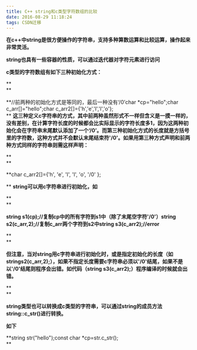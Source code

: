 ```yaml
---
title: C++ string和c类型字符数组的比较
date: 2016-08-29 11:18:24
tags: CSDN迁移
---
```

   **在c++中string是很方便操作的字符串，支持多种算数运算和比较运算，操作起来非常灵活。**

 **string也具有一些容器的性质，可以通过迭代器对字符元素进行访问**

 **c类型的字符数组有如下三种初始化方式：**

 **  
**

 **//前两种的初始化方式是等同的，最后一种没有‘/0’char *cp="hello";char c_arr[]="hello";char c_arr2[]={'h','e','l','l','o'};  
** **这三种定义c字符串的方式，其中前两种虽然形式不一样但含义是一摸一样的，没有差别，在计算字符长度的时候都会比实际显示的字符长度多1，因为这两种初始化会在字符串末尾默认添加了一个‘/0’。而第三种初始化方式的长度就是方括号里的字符数，这种方式并不会默认末尾结束符'/0'。如果用第三种方式声明和前两种方式同样的字符串则需这样声明：**

 **  
**

 **char c_arr2[]={'h', 'e', 'l', 'l', 'o', '/0' };  
  
  
** **string可以用c字符串进行初始化，如**

 **  
**

 **string s1(cp);//复制cp中的所有字符到s1中（除了末尾空字符'/0'）string s2(c_arr,2);//复制c_arr两个字符到s2中string s3(c_arr2);//error**

 **  
**

 **但注意，当对string用c字符串进行初始化时，或是指定初始化的长度（如strings2(c_arr,2);），如果不指定长度需要c字符串必须以'/0'结尾，如果不是以'/0'结尾则程序会出错。如代码（string s3(c_arr2);）程序编译的时候就会出错。**

 **  
**

 **string类型也可以转换成c类型的字符串，可以通过string的成员方法string::c_str()进行转换。**

 **如下**

 **string str("hello");const char *cp=str.c_str();  
 **   
 